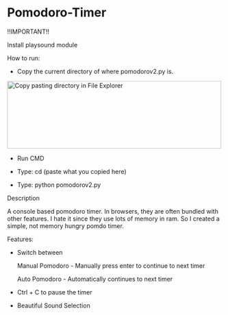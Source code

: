 # Pomodoro-Timer
!!IMPORTANT!!

Install playsound module

How to run:

- Copy the current directory of where pomodorov2.py is.

<img src="https://user-images.githubusercontent.com/85435538/129130515-8625f725-7b4e-43ba-8d4f-21b3d44c2277.gif" alt="Copy pasting directory in File Explorer" width="500" height='158'/>

- Run CMD

- Type:  cd (paste what you copied here)

- Type:  python pomodorov2.py

Description

A console based pomodoro timer. In browsers, they are often bundled with other features. I hate it since they use lots of memory in ram. 
So I created a simple, not memory hungry pomdo timer.


Features:

- Switch between 

  Manual Pomodoro - Manually press enter to continue to next timer

  Auto Pomodoro - Automatically continues to next timer

- Ctrl + C to pause the timer
- Beautiful Sound Selection
